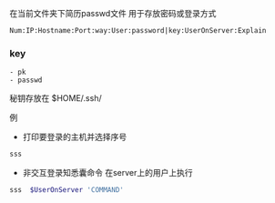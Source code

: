 


在当前文件夹下简历passwd文件 用于存放密码或登录方式

`Num:IP:Hostname:Port:way:User:password|key:UserOnServer:Explain`


### key
    - pk
    - passwd 

秘钥存放在 $HOME/.ssh/


例

- 打印要登录的主机并选择序号
```sh
sss  
```

- 非交互登录知悉囊命令 在server上的用户上执行 
```sh
sss  $UserOnServer 'COMMAND'
```
